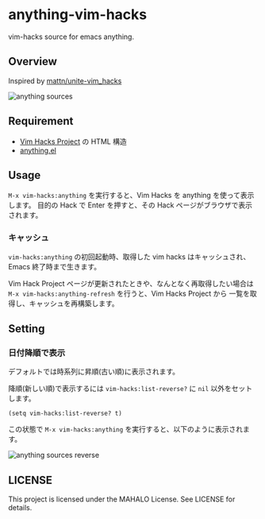 # anything-vim-hacks

vim-hacks source for emacs anything.

## Overview

Inspired by [mattn/unite-vim_hacks](https://github.com/mattn/unite-vim_hacks)

![anything sources](http://img.f.hatena.ne.jp/images/fotolife/g/gongoZ/20111119/20111119005929.jpg)

## Requirement

- [Vim Hacks Project](http://vim-users.jp/vim-hacks-project/) の HTML 構造
- [anything.el](http://www.emacswiki.org/emacs/Anything)

## Usage

`M-x vim-hacks:anything` を実行すると、Vim Hacks を anything を使って表示します。
目的の Hack で Enter を押すと、その Hack ページがブラウザで表示されます。

### キャッシュ

`vim-hacks:anything` の初回起動時、取得した vim hacks はキャッシュされ、Emacs 終了時まで生きます。

Vim Hack Project ページが更新されたときや、なんとなく再取得したい場合は
`M-x vim-hacks:anything-refresh` を行うと、Vim Hacks Project から
一覧を取得し、キャッシュを再構築します。

## Setting

### 日付降順で表示

デフォルトでは時系列に昇順(古い順)に表示されます。

降順(新しい順)で表示するには `vim-hacks:list-reverse?` に `nil` 以外をセットします。

    (setq vim-hacks:list-reverse? t)

この状態で `M-x vim-hacks:anything` を実行すると、以下のように表示されます。


![anything sources reverse](http://img.f.hatena.ne.jp/images/fotolife/g/gongoZ/20140214/20140214075546.png)

## LICENSE

This project is licensed under the MAHALO License. See LICENSE for details.
